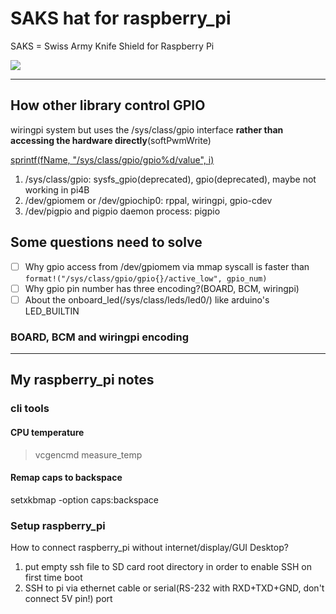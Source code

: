 # SAKS hat for raspberry_pi

SAKS = Swiss Army Knife Shield for Raspberry Pi

![](https://shumeipai.nxez.com/wp-content/uploads/2015/03/20180301135557875.jpg)

---

## How other library control GPIO

wiringpi system but uses the /sys/class/gpio interface **rather than accessing the hardware directly**(softPwmWrite)

[sprintf(fName, "/sys/class/gpio/gpio%d/value", i)](https://github.com/WiringPi/WiringPi/blob/093e0a17a40e064260c1f3233b1ccdf7e4c66690/gpio/gpio.c#L428)

1. /sys/class/gpio: sysfs_gpio(deprecated), gpio(deprecated), maybe not working in pi4B
2. /dev/gpiomem or /dev/gpiochip0: rppal, wiringpi, gpio-cdev
3. /dev/pigpio and pigpio daemon process: pigpio

## Some questions need to solve

- [ ] Why gpio access from /dev/gpiomem via mmap syscall is faster than `format!("/sys/class/gpio/gpio{}/active_low", gpio_num)`
- [ ] Why gpio pin number has three encoding?(BOARD, BCM, wiringpi)
- [ ] About the onboard_led(/sys/class/leds/led0/) like arduino's LED_BUILTIN

### BOARD, BCM and wiringpi encoding

---

## My raspberry_pi notes

### cli tools

#### CPU temperature

> vcgencmd measure_temp

#### Remap caps to backspace

setxkbmap -option caps:backspace

### Setup raspberry_pi

How to connect raspberry_pi without internet/display/GUI Desktop? 

1. put empty ssh file to SD card root directory in order to enable SSH on first time boot
2. SSH to pi via ethernet cable or serial(RS-232 with RXD+TXD+GND, don't connect 5V pin!) port
